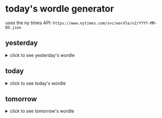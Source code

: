 # today's wordle generator

uses the ny times API: `https://www.nytimes.com/svc/wordle/v2/YYYY-MM-DD.json`

## yesterday

<details>
    <summary>click to see yesterday's wordle</summary>

    trick

</details>

## today

<details>
    <summary>click to see today's wordle</summary>

    pouty

</details>

## tomorrow

<details>
    <summary>click to see tomorrow's wordle</summary>

    chair

</details>

